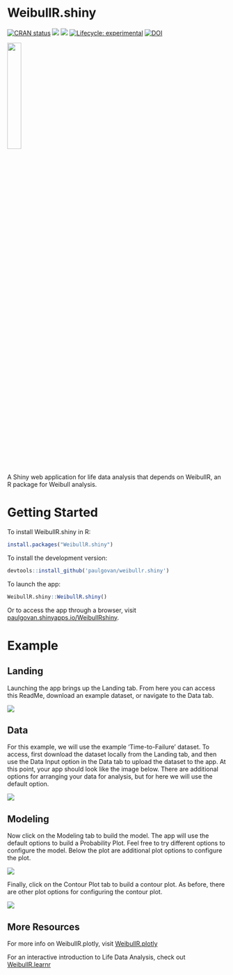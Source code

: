 
# WeibullR.shiny

<!-- badges: start -->

[![CRAN
status](https://www.r-pkg.org/badges/version/WeibullR.shiny)](https://CRAN.R-project.org/package=WeibullR.shiny)
![](http://cranlogs.r-pkg.org/badges/grand-total/WeibullR.shiny)
![](http://cranlogs.r-pkg.org/badges/WeibullR.shiny) [![Lifecycle:
experimental](https://img.shields.io/badge/lifecycle-experimental-orange.svg)](https://lifecycle.r-lib.org/articles/stages.html#experimental)
[![DOI](https://zenodo.org/badge/641128069.svg)](https://zenodo.org/badge/latestdoi/641128069)
<!-- badges: end -->

<img src="https://github.com/paulgovan/WeibullR.shiny/blob/master/inst/app/www/WeibullR.png?raw=true" style="width:25.0%" />

A Shiny web application for life data analysis that depends on WeibullR,
an R package for Weibull analysis.

# Getting Started

To install WeibullR.shiny in R:

``` r
install.packages("WeibullR.shiny")
```

To install the development version:

``` r
devtools::install_github('paulgovan/weibullr.shiny')
```

To launch the app:

``` r
WeibullR.shiny::WeibullR.shiny()
```

Or to access the app through a browser, visit
[paulgovan.shinyapps.io/WeibullRshiny](paulgovan.shinyapps.io/WeibullRshiny).

# Example

## Landing

Launching the app brings up the Landing tab. From here you can access
this ReadMe, download an example dataset, or navigate to the Data tab.

![](https://github.com/paulgovan/WeibullR.shiny/blob/master/inst/images/Landing.png?raw=true)

## Data

For this example, we will use the example ‘Time-to-Failure’ dataset. To
access, first download the dataset locally from the Landing tab, and
then use the Data Input option in the Data tab to upload the dataset to
the app. At this point, your app should look like the image below. There
are additional options for arranging your data for analysis, but for
here we will use the default option.

![](https://github.com/paulgovan/WeibullR.shiny/blob/master/inst/images/Data.png?raw=true)

## Modeling

Now click on the Modeling tab to build the model. The app will use the
default options to build a Probability Plot. Feel free to try different
options to configure the model. Below the plot are additional plot
options to configure the plot.

![](https://github.com/paulgovan/WeibullR.shiny/blob/master/inst/images/ProbPlot.png?raw=true)

Finally, click on the Contour Plot tab to build a contour plot. As
before, there are other plot options for configuring the contour plot.

![](https://github.com/paulgovan/WeibullR.shiny/blob/master/inst/images/ContPlot.png?raw=true)

## More Resources

For more info on WeibullR.plotly, visit
[WeibullR.plotly](https://paulgovan.github.io/WeibullR.plotly/)

For an interactive introduction to Life Data Analysis, check out
[WeibullR.learnr](https://paulgovan.github.io/WeibullR.learnr/)
